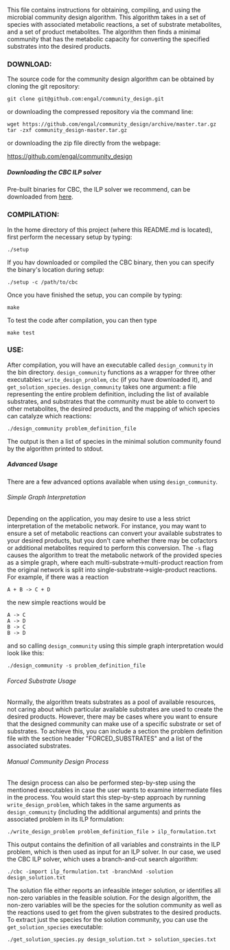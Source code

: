 This file contains instructions for obtaining, compiling, and using the microbial community design algorithm.  This algorithm takes in a set of species with associated metabolic reactions, a set of substrate metabolites, and a set of product metabolites.  The algorithm then finds a minimal community that has the metabolic capacity for converting the specified substrates into the desired products.

### DOWNLOAD:

The source code for the community design algorithm can be obtained by cloning the git repository:

`git clone git@github.com:engal/community_design.git`

or downloading the compressed repository via the command line:

```
wget https://github.com/engal/community_design/archive/master.tar.gz
tar -zxf community_design-master.tar.gz
```

or downloading the zip file directly from the webpage:

https://github.com/engal/community_design

##### Downloading the CBC ILP solver

Pre-built binaries for CBC, the ILP solver we recommend, can be downloaded from [here](http://ampl.com/products/solvers/open-source/#cbc).

### COMPILATION:

In the home directory of this project (where this README.md is located), first perform the necessary setup by typing:

`./setup`

If you hav downloaded or compiled the CBC binary, then you can specify the binary's location during setup:

`./setup -c /path/to/cbc`

Once you have finished the setup, you can compile by typing:

`make`

To test the code after compilation, you can then type

`make test`

### USE:

After compilation, you will have an executable called `design_community` in the bin directory.  `design_community` functions as a wrapper for three other executables: `write_design_problem`, `cbc` (if you have downloaded it), and `get_solution_species`.  `design_community` takes one argument: a file representing the entire problem definition, including the list of available substrates, and substrates that the community must be able to convert to other metabolites, the desired products, and the mapping of which species can catalyze which reactions:

`./design_community problem_definition_file`

The output is then a list of species in the minimal solution community found by the algorithm printed to stdout.

##### Advanced Usage

There are a few advanced options available when using `design_community`.

###### Simple Graph Interpretation

Depending on the application, you may desire to use a less strict interpretation of the metabolic network.  For instance, you may want to ensure a set of metabolic reactions can convert your available substrates to your desired products, but you don't care whether there may be cofactors or additional metabolites required to perform this conversion.  The `-s` flag causes the algorithm to treat the metabolic network of the provided species as a simple graph, where each multi-substrate->multi-product reaction from the original network is split into single-substrate->sigle-product reactions.  For example, if there was a reaction

`A + B -> C + D`

the new simple reactions would be

```
A -> C
A -> D
B -> C
B -> D
```

and so calling `design_community` using this simple graph interpretation would look like this:

`./design_community -s problem_definition_file`

###### Forced Substrate Usage

Normally, the algorithm treats substrates as a pool of available resources, not caring about which particular available substrates are used to create the desired products.  However, there may be cases where you want to ensure that the designed community can make use of a specific substrate or set of substrates.  To achieve this, you can include a section the problem definition file with the section header "FORCED_SUBSTRATES" and a list of the associated substrates.

###### Manual Community Design Process

The design process can also be performed step-by-step using the mentioned executables in case the user wants to examine intermediate files in the process.  You would start this step-by-step approach by running `write_design_problem`, which takes in the same arguments as `design_community` (including the additional arguments) and prints the associated problem in its ILP formulation:

`./write_design_problem problem_definition_file > ilp_formulation.txt`

This output contains the definition of all variables and constraints in the ILP problem, which is then used as input for an ILP solver.  In our case, we used the CBC ILP solver, which uses a branch-and-cut search algorithm:

`./cbc -import ilp_formulation.txt -branchAnd -solution design_solution.txt`

The solution file either reports an infeasible integer solution, or identifies all non-zero variables in the feasible solution.  For the design algorithm, the non-zero variables will be the species for the solution community as well as the reactions used to get from the given substrates to the desired products.  To extract just the species for the solution community, you can use the `get_solution_species` executable:

`./get_solution_species.py design_solution.txt > solution_species.txt`